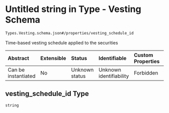 # Untitled string in Type - Vesting Schema

```txt
Types.Vesting.schema.json#/properties/vesting_schedule_id
```

Time-based vesting schedule applied to the securities

| Abstract            | Extensible | Status         | Identifiable            | Custom Properties | Additional Properties | Access Restrictions | Defined In                                                                   |
| :------------------ | :--------- | :------------- | :---------------------- | :---------------- | :-------------------- | :------------------ | :--------------------------------------------------------------------------- |
| Can be instantiated | No         | Unknown status | Unknown identifiability | Forbidden         | Allowed               | none                | [Vesting.schema.json\*](../types/Vesting.schema.json "open original schema") |

## vesting_schedule_id Type

`string`
